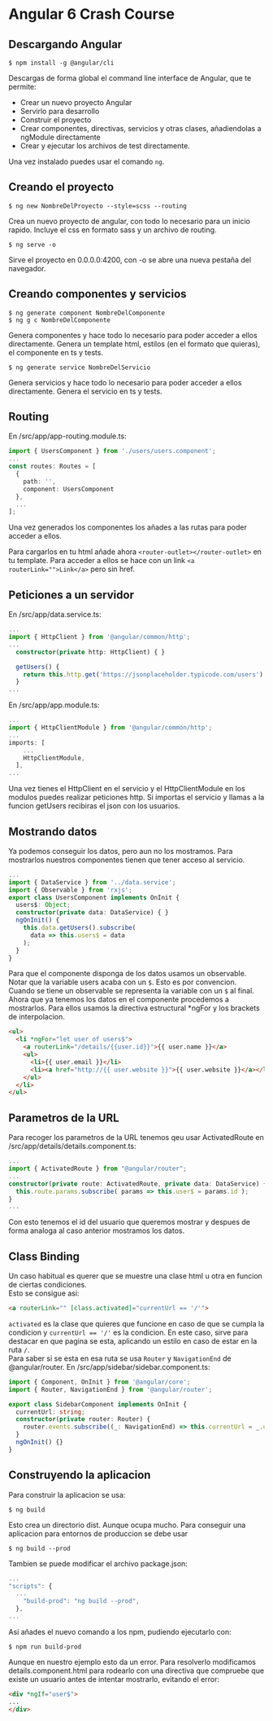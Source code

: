 # Angular 6 Crash Course

## Descargando Angular

```console
$ npm install -g @angular/cli
```

Descargas de forma global el command line interface de Angular, que te permite:

* Crear un  nuevo proyecto Angular
* Servirlo para desarrollo
* Construir el proyecto
* Crear componentes, directivas, servicios y otras clases, añadiendolas a ngModule directamente
* Crear y ejecutar los archivos de test directamente.

Una vez instalado puedes usar el comando ```ng```.

## Creando el proyecto

```console
$ ng new NombreDelProyecto --style=scss --routing
```

Crea un nuevo proyecto de angular, con todo lo necesario para un inicio rapido. Incluye el css en formato sass y un archivo de routing.

```console
$ ng serve -o
```

Sirve el proyecto en 0.0.0.0:4200, con -o se abre una nueva pestaña del navegador.

## Creando componentes y servicios

```console
$ ng generate component NombreDelComponente
$ ng g c NombreDelComponente
```

Genera componentes y hace todo lo necesario para poder acceder a ellos directamente. Genera un template html, estilos (en el formato que quieras), el componente en ts y tests.

```console
$ ng generate service NombreDelServicio
```

Genera servicios y hace todo lo necesario para poder acceder a ellos directamente. Genera el servicio en ts y tests.

## Routing

En  /src/app/app-routing.module.ts:

```typescript
import { UsersComponent } from './users/users.component';
...
const routes: Routes = [
  {
    path: '',
    component: UsersComponent
  },
  ...
];
```

Una vez generados los componentes los añades a las rutas para poder acceder a ellos.

Para cargarlos en tu html añade ahora ```<router-outlet></router-outlet>``` en tu template. Para acceder a ellos se hace con un link ```<a routerLink="">Link</a>``` pero sin href.

## Peticiones a un servidor

En /src/app/data.service.ts:

```typescript
...
import { HttpClient } from '@angular/common/http';
...
  constructor(private http: HttpClient) { }

  getUsers() {
    return this.http.get('https://jsonplaceholder.typicode.com/users')
  }
...
```

En /src/app/app.module.ts:

```typescript
...
import { HttpClientModule } from '@angular/common/http';
...
imports: [
    ...
    HttpClientModule,  
  ],
...
```

Una vez tienes el HttpClient en el servicio y el HttpClientModule en los modulos puedes realizar peticiones http. Si importas el servicio y llamas a la funcion getUsers recibiras el json con los usuarios.

## Mostrando datos

Ya podemos conseguir los datos, pero aun no los mostramos. Para mostrarlos nuestros componentes tienen que tener acceso al servicio.

```typescript
...
import { DataService } from '../data.service';
import { Observable } from 'rxjs';
export class UsersComponent implements OnInit {
  users$: Object;
  constructor(private data: DataService) { }
  ngOnInit() {
    this.data.getUsers().subscribe(
      data => this.users$ = data 
    );
  }
}
```

Para que el componente disponga de los datos usamos un observable. Notar que la variable users acaba con un ```$```. Esto es por convencion. Cuando se tiene un observable se representa la variable con un ```$``` al final.  
Ahora que ya tenemos los datos en el componente procedemos a mostrarlos. Para ellos usamos la directiva estructural *ngFor y los brackets de interpolacion.

```html
<ul>
  <li *ngFor="let user of users$">
    <a routerLink="/details/{{user.id}}">{{ user.name }}</a>
    <ul>
      <li>{{ user.email }}</li>
      <li><a href="http://{{ user.website }}">{{ user.website }}</a></li>
    </ul>
  </li>
</ul>
```

## Parametros de la URL

Para recoger los parametros de la URL tenemos qeu usar ActivatedRoute en /src/app/details/details.component.ts:

```typescript
...
import { ActivatedRoute } from "@angular/router";
...
constructor(private route: ActivatedRoute, private data: DataService) { 
  this.route.params.subscribe( params => this.user$ = params.id );
}
...
```

Con esto tenemos el id del usuario que queremos mostrar y despues de forma analoga al caso anterior mostramos los datos.

## Class Binding

Un caso habitual es querer que se muestre una clase html u otra en funcion de ciertas condiciones.  
Esto se consigue asi:

```html
<a routerLink="" [class.activated]="currentUrl == '/'">
```

```activated``` es la clase que quieres que funcione en caso de que se cumpla la condicion y ```currentUrl == '/'``` es la condicion. En este caso, sirve para destacar en que pagina se esta, aplicando un estilo en caso de estar en la ruta ```/```.  
Para saber si se esta en esa ruta se usa ```Router``` y ```NavigationEnd``` de @angular/router. En /src/app/sidebar/sidebar.component.ts:

```typescript
import { Component, OnInit } from '@angular/core';
import { Router, NavigationEnd } from '@angular/router';

export class SidebarComponent implements OnInit {
  currentUrl: string;
  constructor(private router: Router) {
    router.events.subscribe((_: NavigationEnd) => this.currentUrl = _.url);
  }
  ngOnInit() {}
}
```

## Construyendo la aplicacion

Para construir la aplicacion se usa:

```console
$ ng build
```

Esto crea un directorio dist. Aunque ocupa mucho. Para conseguir una aplicacion para entornos de produccion se debe usar

```console
$ ng build --prod
```

Tambien se puede modificar el archivo package.json:

```javascript
...
"scripts": {
  ...
    "build-prod": "ng build --prod",
  },
...
```

Asi añades el nuevo comando a los npm, pudiendo ejecutarlo con:

```console
$ npm run build-prod
```

Aunque en nuestro ejemplo esto da un error. Para resolverlo modificamos details.component.html para rodearlo con una directiva que compruebe que existe un usuario antes de intentar mostrarlo, evitando el error:

```html
<div *ngIf="user$">
...
</div>
```

